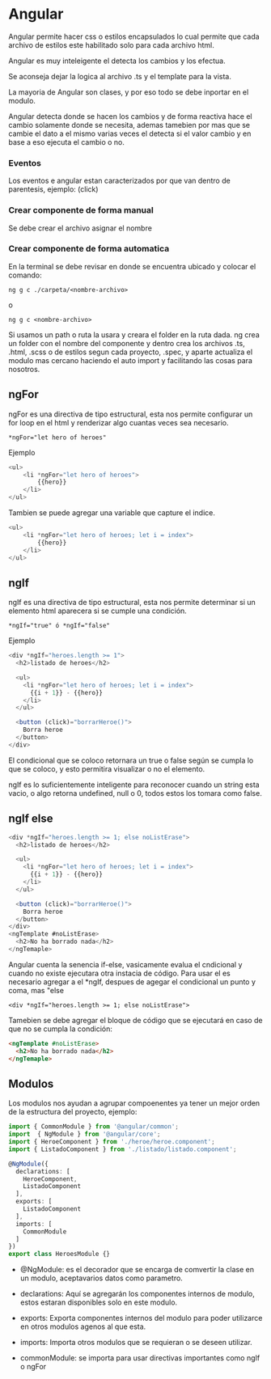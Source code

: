 # Angular

Angular permite hacer css o estilos encapsulados lo cual permite que cada archivo de estilos este habilitado solo para cada archivo html.


Angular es muy inteleigente el detecta los cambios y los efectua.

Se aconseja dejar la logica al archivo .ts y el template para la vista.

La mayoria de Angular son clases, y por eso todo se debe inportar en el modulo.

Angular detecta donde se hacen los cambios y de forma reactiva hace el cambio solamente donde se necesita, ademas tamebien por mas que se cambie el dato a el mismo varias veces el detecta si el valor cambio y en base a eso ejecuta el cambio o no.



### Eventos

Los eventos e angular estan caracterizados por que van dentro de parentesis, ejemplo: (click)

### Crear componente de forma manual

Se debe crear el archivo asignar el nombre 

### Crear componente de forma automatica

En la terminal se debe revisar en donde se encuentra ubicado y colocar el comando:

`ng g c ./carpeta/<nombre-archivo>`

o

`ng g c <nombre-archivo>`

Si usamos un path o ruta la usara y creara el folder en la ruta dada. ng crea un folder con el nombre del componente y dentro crea los archivos .ts, .html, .scss o de estilos segun cada proyecto, .spec, y aparte actualiza el modulo mas cercano haciendo el auto import y facilitando las cosas para nosotros.

## ngFor 

ngFor es una directiva de tipo estructural, esta nos permite configurar un for loop en el html y renderizar algo cuantas veces sea necesario.

`*ngFor="let hero of heroes"`

Ejemplo

```typescript
<ul>
    <li *ngFor="let hero of heroes">
        {{hero}}
    </li>
</ul>
```

Tambien se puede agregar una variable que capture el indice.

```typescript
<ul>
    <li *ngFor="let hero of heroes; let i = index">
        {{hero}}
    </li>
</ul>
```

## ngIf

ngIf es una directiva de tipo estructural, esta nos permite determinar si un elemento html aparecera si se cumple una condición.

`*ngIf="true" ó *ngIf="false"`

Ejemplo

```typescript
<div *ngIf="heroes.length >= 1">
  <h2>listado de heroes</h2>

  <ul>
    <li *ngFor="let hero of heroes; let i = index">
      {{i + 1}} - {{hero}}
    </li>
  </ul>

  <button (click)="borrarHeroe()">
    Borra heroe
  </button>
</div>
```

El condicional que se coloco retornara un true o false según se cumpla lo que se coloco, y esto permitira visualizar o no el elemento.

ngIf es lo suficientemente inteligente para reconocer cuando un string esta vacio, o algo retorna undefined, null o 0, todos estos los tomara como false.

## ngIf else

```typescript
<div *ngIf="heroes.length >= 1; else noListErase">
  <h2>listado de heroes</h2>

  <ul>
    <li *ngFor="let hero of heroes; let i = index">
      {{i + 1}} - {{hero}}
    </li>
  </ul>

  <button (click)="borrarHeroe()">
    Borra heroe
  </button>
</div>
<ngTemplate #noListErase>
  <h2>No ha borrado nada</h2>
</ngTemaple>
```

Angular cuenta la senencia if-else, vasicamente evalua el cndicional y cuando no existe ejecutara otra instacia de código. Para usar el es necesario agregar a el *ngIf, despues de agegar el condicional un punto y coma, mas "else <referenciaLocal>   

`<div *ngIf="heroes.length >= 1; else noListErase">`   

Tamebien se debe agregar el bloque de código que se ejecutará en caso de que no se cumpla la condición:   

```html
<ngTemplate #noListErase>
  <h2>No ha borrado nada</h2>
</ngTemaple>
```

## Modulos

Los modulos nos ayudan a agrupar compoenentes ya  tener un mejor orden de la estructura del proyecto, ejemplo:

```typescript
import { CommonModule } from '@angular/common';
import  { NgModule } from '@angular/core';
import { HeroeComponent } from './heroe/heroe.component';
import { ListadoComponent } from './listado/listado.component';

@NgModule({
  declarations: [
    HeroeComponent,
    ListadoComponent
  ],
  exports: [
    ListadoComponent
  ],
  imports: [
    CommonModule
  ]
})
export class HeroesModule {}

```

* @NgModule: es el decorador que se encarga de comvertir la clase en un modulo, aceptavarios datos como parametro.

* declarations: Aquí se agregarán los componentes internos de modulo, estos estaran disponibles solo en este modulo.

* exports: Exporta componentes internos del modulo para poder utilizarce en otros modulos agenos al que esta.

* imports: Importa otros modulos que se requieran o se deseen utilizar.

* commonModule: se importa para usar directivas importantes como ngIf o ngFor